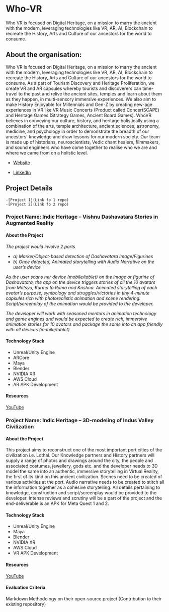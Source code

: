 # Who-VR
Who VR is focused on Digital Heritage, on a mission to marry the ancient with the modern, leveraging technologies like VR, AR, AI, Blockchain to recreate the History, Arts and Culture of our ancestors for the world to consume.
## About the organisation:
Who VR is focused on Digital Heritage, on a mission to marry the ancient with the modern, leveraging technologies like VR, AR, AI, Blockchain to recreate the History, Arts and Culture of our ancestors for the world to consume. As a part of Tourism Discovery and Heritage Proliferation, we create VR and AR capsules whereby tourists and discoverers can time-travel to the past and relive the ancient sites, temples and learn about them as they happen, in multi-sensory immersive experiences. We also aim to make History Enjoyable for Millennials and Gen-Z by creating new-age experiences in VR like VR Music Concerts (Product called ConcertSCAPE) and Heritage Games (Strategy Games, Ancient Board Games). WhoVR believes in conveying our culture, history, and heritage holistically using a combination of the arts, temple architecture, ancient sciences, astronomy, medicine, and psychology in order to demonstrate the breadth of our ancestors' knowledge and draw lessons for our modern society. Our team is made up of historians, neuroscientists, Vedic chant healers, filmmakers, and sound engineers who have come together to realise who we are and where we came from on a holistic level.

 - [Website](http://www.WhoVR.in)
   
 - [LinkedIn](https://www.linkedin.com/company/who-vr)

## Project Details

    -[Project 1](Link fo 1 repo)
    -[Project 2](Link fo 2 repo)
   

### Project Name: Indic Heritage – Vishnu Dashavatara Stories in Augmented Reality

#### About the Project
_The project would involve 2 parts_

-   _a) Marker/Object-based detection of Dashavatara Image/Figurines_
-   _b) Once detected, Animated storytelling with Audio Narrative on the user’s device_

_As the user scans her device (mobile/tablet) on the image or figurine of Dashavatara, the app on the device triggers stories of all the 10 avatars from Matsya, Kurma to Rama and Krishna. Animated storytelling of each avatar’s purpose, symbology and struggles/victories in tiny 4-minute capsules rich with photorealistic animation and scene rendering. Script/screenplay of the animation would be provided to the developer._

_The developer will work with seasoned mentors in animation technology and game engines and would be expected to create rich, immersive animation stories for 10 avatars and package the same into an app friendly with all devices (mobile/tablet)_

#### Technology Stack
 - Unreal/Unity Engine 
 - ARCore 
 - Maya 
 - Blender  
 - NVIDIA XR  
 - AWS Cloud  
 - AR APK Development

#### Resources
[YouTube](https://www.youtube.com/watch?v=_ET3Bl5CuZo) 


### Project Name: Indic Heritage – 3D-modeling of Indus Valley Civilization

#### About the Project
This project aims to reconstruct one of the most important port cities of the civilization i.e. Lothal. Our Knowledge partners and History partners will supply a range of photos and drawings around the city, the people and associated costumes, jewellery, gods etc. and the developer needs to 3D model the same into an authentic, immersive storytelling in Virtual Reality, the first of its kind on this ancient civilization. Scenes need to be created of various activities at the port. Audio narrative needs to be created to stitch all the information together as a cohesive storytelling. All details pertaining to knowledge, construction and script/screenplay would be provided to the developer. Intense reviews and scrutiny will be a part of the project and the end-deliverable is an APK for Meta Quest 1 and 2.

#### Technology Stack

 - Unreal/Unity Engine 
 - Maya 
 - Blender 
 - NVIDIA XR 
 - AWS Cloud  
 - VR APK Development

#### Resources
[YouTube]([https://www.youtube.com/watch?v=juc3msgLMoc](https://www.youtube.com/watch?v=juc3msgLMoc))

#### Evaluation Criteria
Markdown Methodology on their open-source project (Contribution to their existing repository)

